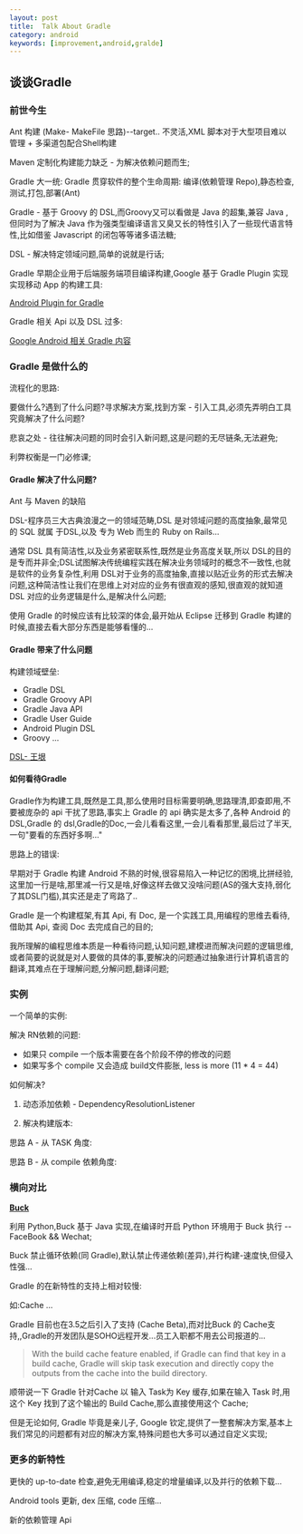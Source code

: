 ```yaml
---
layout: post
title:  Talk About Gradle 
category: android
keywords: [improvement,android,gralde]
---
```



## 谈谈Gradle 

### 前世今生

Ant 构建 (Make- MakeFile 思路)--target.. 不灵活,XML 脚本对于大型项目难以管理  + 多渠道包配合Shell构建

Maven 定制化构建能力缺乏 - 为解决依赖问题而生;


Gradle 大一统: Gradle 贯穿软件的整个生命周期: 编译(依赖管理 Repo),静态检查,测试,打包,部署(Ant)

Gradle - 基于 Groovy 的 DSL,而Groovy又可以看做是 Java 的超集,兼容 Java ,但同时为了解决 Java 作为强类型编译语言又臭又长的特性引入了一些现代语言特性,比如借鉴 Javascript 的闭包等等诸多语法糖;

DSL - 解决特定领域问题,简单的说就是行话;

Gradle 早期企业用于后端服务端项目编译构建,Google 基于 Gradle Plugin 实现实现移动 App 的构建工具:

[Android Plugin for Gradle](https://developer.android.com/studio/releases/gradle-plugin.html)

Gradle 相关 Api 以及 DSL 过多:

[Google Android 相关 Gradle 内容](https://developer.android.com/studio/build/index.html)


### Gradle 是做什么的

流程化的思路:

要做什么?遇到了什么问题?寻求解决方案,找到方案 - 引入工具,必须先弄明白工具究竟解决了什么问题? 

悲哀之处 - 往往解决问题的同时会引入新问题,这是问题的无尽链条,无法避免;

利弊权衡是一门必修课;

#### Gradle 解决了什么问题?

Ant 与 Maven 的缺陷

DSL-程序员三大古典浪漫之一的领域范畴,DSL 是对领域问题的高度抽象,最常见的 SQL 就属 于DSL,以及 专为 Web 而生的 Ruby on Rails...

通常 DSL 具有简洁性,以及业务紧密联系性,既然是业务高度关联,所以 DSL的目的是专而并非全;DSL试图解决传统编程实践在解决业务领域时的概念不一致性,也就是软件的业务复杂性,利用 DSL对于业务的高度抽象,直接以贴近业务的形式去解决问题,这种简洁性让我们在思维上对对应的业务有很直观的感知,很直观的就知道 DSL 对应的业务逻辑是什么,是解决什么问题;

使用 Gradle 的时候应该有比较深的体会,最开始从 Eclipse 迁移到 Gradle 构建的时候,直接去看大部分东西是能够看懂的...

#### Gradle 带来了什么问题

构建领域壁垒:

* Gradle DSL        
* Gradle Groovy API        
* Gradle Java API       
* Gradle User Guide         
* Android Plugin DSL        
* Groovy ...

[DSL- 王垠](http://www.yinwang.org/blog-cn/2017/05/25/dsl)
 
#### 如何看待Gradle  

Gradle作为构建工具,既然是工具,那么使用时目标需要明确,思路理清,即查即用,不要被庞杂的 api 干扰了思路,事实上 Gradle 的 api 确实是太多了,各种 Android 的 DSL,Gradle 的 dsl,Gradle的Doc,一会儿看看这里,一会儿看看那里,最后过了半天,一句"要看的东西好多啊..."

思路上的错误:

早期对于 Gradle 构建 Android 不熟的时候,很容易陷入一种记忆的困境,比拼经验,这里加一行是啥,那里减一行又是啥,好像这样去做又没啥问题(AS的强大支持,弱化了其DSL门槛),其实还是走了弯路了..

Gradle 是一个构建框架,有其 Api, 有 Doc, 是一个实践工具,用编程的思维去看待,借助其 Api, 查阅 Doc 去完成自己的目的;

我所理解的编程思维本质是一种看待问题,认知问题,建模进而解决问题的逻辑思维,或者简要的说就是对人要做的具体的事,要解决的问题通过抽象进行计算机语言的翻译,其难点在于理解问题,分解问题,翻译问题;

###  实例  

一个简单的实例:

解决 RN依赖的问题:

* 如果只 compile 一个版本需要在各个阶段不停的修改的问题   
* 如果写多个 compile 又会造成 build文件膨胀, less is more (11 * 4  = 44)

如何解决?

1. 动态添加依赖 - DependencyResolutionListener


2. 解决构建版本:

思路 A - 从 TASK 角度:   



思路 B - 从 compile 依赖角度:


### 横向对比

**[Buck](https://buckbuild.com/)** 

利用 Python,Buck 基于 Java 实现,在编译时开启 Python 环境用于 Buck 执行 -- FaceBook && Wechat;

Buck 禁止循环依赖(同 Gradle),默认禁止传递依赖(差异),并行构建-速度快,但侵入性强...

Gradle 的在新特性的支持上相对较慢:

如:Cache ... 

Gradle 目前也在3.5之后引入了支持 (Cache Beta),而对比Buck 的 Cache支持,,Gradle的开发团队是SOHO远程开发...员工入职都不用去公司报道的...

> With the build cache feature enabled, if Gradle can find that key in a build cache, Gradle will skip task execution and directly copy the outputs from the cache into the build directory.

顺带说一下 Gradle 针对Cache 以 输入 Task为 Key 缓存,如果在输入 Task 时,用这个 Key 找到了这个输出的 Build Cache,那么直接使用这个 Cache;

但是无论如何, Gradle 毕竟是亲儿子, Google 钦定,提供了一整套解决方案,基本上我们常见的问题都有对应的解决方案,特殊问题也大多可以通过自定义实现;


### 更多的新特性

更快的 up-to-date 检查,避免无用编译,稳定的增量编译,以及并行的依赖下载...

Android tools 更新, dex 压缩, code 压缩...

新的依赖管理 Api 










